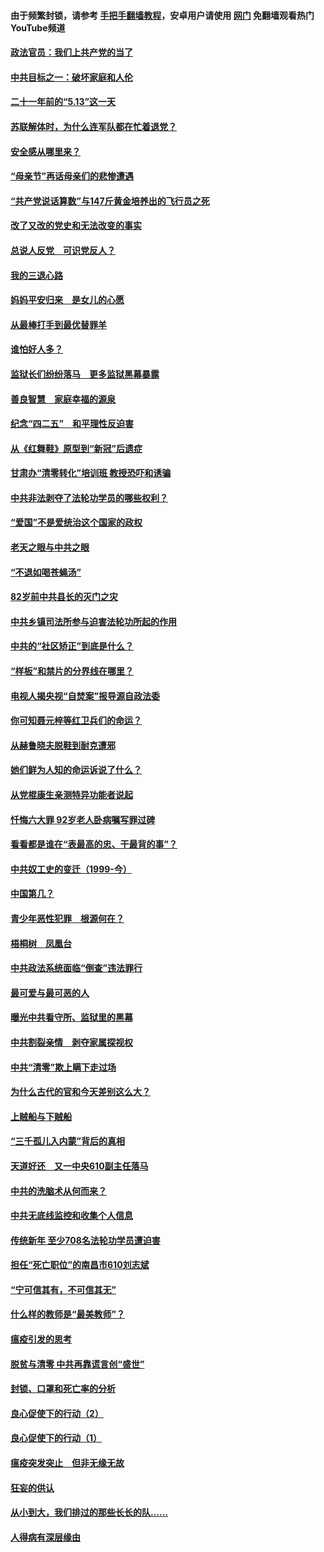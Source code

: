 #### 由于频繁封锁，请参考 [手把手翻墙教程](https://github.com/gfw-breaker/guides/wiki/)，安卓用户请使用 [网门](https://github.com/gfw-breaker/nogfw/blob/master/dl.md?t=05161001) 免翻墙观看热门YouTube频道 

#### [政法官员：我们上共产党的当了](../pages/19/425351.md?t=05161001) 

#### [中共目标之一：破坏家庭和人伦](../pages/19/424454.md?t=05161001) 

#### [二十一年前的“5.13”这一天](../pages/19/424814.md?t=05161001) 

#### [苏联解体时，为什么连军队都在忙着退党？](../pages/19/424335.md?t=05161001) 

#### [安全感从哪里来？](../pages/19/424336.md?t=05161001) 

#### [“母亲节”再话母亲们的悲惨遭遇](../pages/19/424234.md?t=05161001) 

#### [“共产党说话算数”与147斤黄金培养出的飞行员之死](../pages/19/424115.md?t=05161001) 

#### [改了又改的党史和无法改变的事实](../pages/19/424037.md?t=05161001) 

#### [总说人反党　可识党反人？](../pages/19/423820.md?t=05161001) 

#### [我的三退心路](../pages/19/423876.md?t=05161001) 

#### [妈妈平安归来　是女儿的心愿](../pages/19/423947.md?t=05161001) 

#### [从最棒打手到最优替罪羊](../pages/19/423819.md?t=05161001) 

#### [谁怕好人多？](../pages/19/423774.md?t=05161001) 

#### [监狱长们纷纷落马　更多监狱黑幕暴露](../pages/19/423787.md?t=05161001) 

#### [善良智慧　家庭幸福的源泉](../pages/19/423632.md?t=05161001) 

#### [纪念“四二五”　和平理性反迫害](../pages/19/423660.md?t=05161001) 

#### [从《红舞鞋》原型到“新冠”后遗症](../pages/19/423509.md?t=05161001) 

#### [甘肃办“清零转化”培训班 教授恐吓和诱骗](../pages/19/423498.md?t=05161001) 

#### [中共非法剥夺了法轮功学员的哪些权利？](../pages/19/423392.md?t=05161001) 

#### [“爱国”不是爱统治这个国家的政权](../pages/19/423029.md?t=05161001) 

#### [老天之眼与中共之眼](../pages/19/423378.md?t=05161001) 

#### [“不退如喝苍蝇汤”](../pages/19/423287.md?t=05161001) 

#### [82岁前中共县长的灭门之灾](../pages/19/423055.md?t=05161001) 

#### [中共乡镇司法所参与迫害法轮功所起的作用](../pages/19/423064.md?t=05161001) 

#### [中共的“社区矫正”到底是什么？](../pages/19/422870.md?t=05161001) 

#### [“样板”和禁片的分界线在哪里？](../pages/19/422704.md?t=05161001) 

#### [电视人揭央视“自焚案”报导源自政法委](../pages/19/422770.md?t=05161001) 

#### [你可知聂元梓等红卫兵们的命运？](../pages/19/422848.md?t=05161001) 

#### [从赫鲁晓夫脱鞋到耐克遭邪](../pages/19/422826.md?t=05161001) 

#### [她们鲜为人知的命运诉说了什么？](../pages/19/422754.md?t=05161001) 

#### [从党棍康生亲测特异功能者说起](../pages/19/422657.md?t=05161001) 

#### [忏悔六大罪 92岁老人卧病嘱写罪过碑](../pages/19/422750.md?t=05161001) 

#### [看看都是谁在“表最高的忠、干最背的事”？](../pages/19/422703.md?t=05161001) 

#### [中共奴工史的变迁（1999-今）](../pages/19/422656.md?t=05161001) 

#### [中国第几？](../pages/19/422496.md?t=05161001) 

#### [青少年恶性犯罪　根源何在？](../pages/19/422449.md?t=05161001) 

#### [梧桐树　凤凰台](../pages/19/422442.md?t=05161001) 

#### [中共政法系统面临“倒查”违法罪行](../pages/19/422497.md?t=05161001) 

#### [最可爱与最可恶的人](../pages/19/422448.md?t=05161001) 

#### [曝光中共看守所、监狱里的黑幕](../pages/19/422390.md?t=05161001) 

#### [中共割裂亲情　剥夺家属探视权](../pages/19/422364.md?t=05161001) 

#### [中共“清零”欺上瞒下走过场](../pages/19/422306.md?t=05161001) 

#### [为什么古代的官和今天差别这么大？](../pages/19/422228.md?t=05161001) 

#### [上贼船与下贼船](../pages/19/422276.md?t=05161001) 

#### [“三千孤儿入内蒙”背后的真相](../pages/19/422229.md?t=05161001) 

#### [天道好还　又一中央610副主任落马](../pages/19/422155.md?t=05161001) 

#### [中共的洗脑术从何而来？](../pages/19/422154.md?t=05161001) 

#### [中共无底线监控和收集个人信息](../pages/19/422039.md?t=05161001) 

#### [传统新年 至少708名法轮功学员遭迫害](../pages/19/421946.md?t=05161001) 

#### [担任“死亡职位”的南昌市610刘志斌](../pages/19/421957.md?t=05161001) 

#### [“宁可信其有，不可信其无”](../pages/19/421691.md?t=05161001) 

#### [什么样的教师是“最美教师”？](../pages/19/421755.md?t=05161001) 

#### [瘟疫引发的思考](../pages/19/421594.md?t=05161001) 

#### [脱贫与清零 中共再靠谎言创“盛世”](../pages/19/421590.md?t=05161001) 

#### [封锁、口罩和死亡率的分析](../pages/19/421495.md?t=05161001) 

#### [良心促使下的行动（2）](../pages/19/421361.md?t=05161001) 

#### [良心促使下的行动（1）](../pages/19/421302.md?t=05161001) 

#### [瘟疫突发突止　但非无缘无故](../pages/19/421281.md?t=05161001) 

#### [狂妄的供认](../pages/19/421199.md?t=05161001) 

#### [从小到大，我们排过的那些长长的队……](../pages/19/421243.md?t=05161001) 

#### [人得病有深层缘由](../pages/19/420864.md?t=05161001) 

